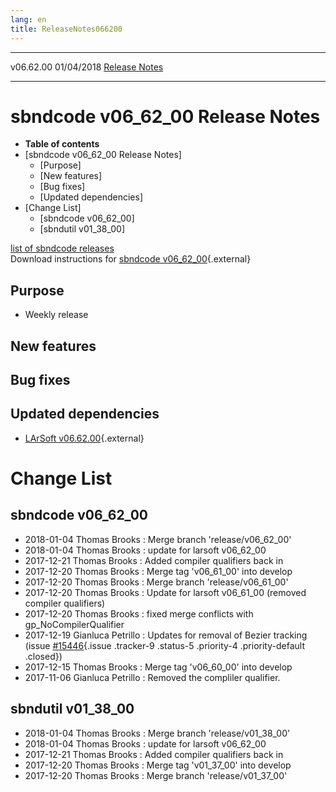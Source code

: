 ```yaml
---
lang: en
title: ReleaseNotes066200
---
```


  ----------- ------------ -- -- ------------------------------------------------------
  v06.62.00   01/04/2018         [Release Notes](ReleaseNotes066200.html)
  ----------- ------------ -- -- ------------------------------------------------------



sbndcode v06\_62\_00 Release Notes
======================================================================================

-   **Table of contents**
-   [sbndcode v06\_62\_00 Release
    Notes]
    -   [Purpose]
    -   [New features]
    -   [Bug fixes]
    -   [Updated dependencies]
-   [Change List]
    -   [sbndcode v06\_62\_00]
    -   [sbndutil v01\_38\_00]

[list of sbndcode
releases](List_of_SBND_code_releases.html)\
Download instructions for [sbndcode
v06\_62\_00](http://scisoft.fnal.gov/scisoft/bundles/sbnd/v06_62_00/sbndcode-v06_62_00.html){.external}



Purpose
----------------------------------

-   Weekly release



New features
--------------------------------------------



Bug fixes
--------------------------------------



Updated dependencies
------------------------------------------------------------

-   [LArSoft
    v06.62.00](https://cdcvs.fnal.gov/redmine/projects/larsoft/wiki/ReleaseNotes066200){.external}



Change List
==========================================



sbndcode v06\_62\_00
----------------------------------------------------------

-   2018-01-04 Thomas Brooks : Merge branch \'release/v06\_62\_00\'
-   2018-01-04 Thomas Brooks : update for larsoft v06\_62\_00
-   2017-12-21 Thomas Brooks : Added compiler qualifiers back in
-   2017-12-20 Thomas Brooks : Merge tag \'v06\_61\_00\' into develop
-   2017-12-20 Thomas Brooks : Merge branch \'release/v06\_61\_00\'
-   2017-12-20 Thomas Brooks : Update for larsoft v06\_61\_00 (removed
    compiler qualifiers)
-   2017-12-20 Thomas Brooks : fixed merge conflicts with
    gp\_NoCompilerQualifier
-   2017-12-19 Gianluca Petrillo : Updates for removal of Bezier
    tracking (issue
    [\#15446](/redmine/issues/15446 "Necessary Maintenance: BezierTrack should be removed from LArSoft (Closed)"){.issue
    .tracker-9 .status-5 .priority-4 .priority-default .closed})
-   2017-12-15 Thomas Brooks : Merge tag \'v06\_60\_00\' into develop
-   2017-11-06 Gianluca Petrillo : Removed the compliler qualifier.



sbndutil v01\_38\_00
----------------------------------------------------------

-   2018-01-04 Thomas Brooks : Merge branch \'release/v01\_38\_00\'
-   2018-01-04 Thomas Brooks : update for larsoft v06\_62\_00
-   2017-12-21 Thomas Brooks : Added compiler qualifiers back in
-   2017-12-20 Thomas Brooks : Merge tag \'v01\_37\_00\' into develop
-   2017-12-20 Thomas Brooks : Merge branch \'release/v01\_37\_00\'
